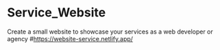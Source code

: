 # Service_Website
Create a small website to showcase your services as a web developer or agency
#https://website-service.netlify.app/
